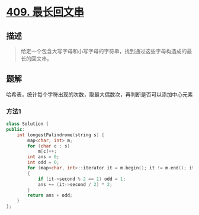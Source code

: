 # [409. 最长回文串](https://leetcode-cn.com/problems/longest-palindrome/)

## 描述

> 给定一个包含大写字母和小写字母的字符串，找到通过这些字母构造成的最长的回文串。

## 题解

哈希表，统计每个字符出现的次数，取最大偶数次，再判断是否可以添加中心元素

### 方法1

```c++
class Solution {
public:
    int longestPalindrome(string s) {
        map<char, int> m;
        for (char c : s)
            m[c]++;
        int ans = 0;
        int odd = 0;
        for (map<char, int>::iterator it = m.begin(); it != m.end(); it++)
        {
            if (it->second % 2 == 1) odd = 1;
            ans += (it->second / 2) * 2;
        }
        return ans + odd;
    }
};
```
